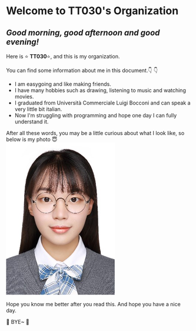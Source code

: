 # Welcome to TT030's Organization
## *Good morning, good afternoon and good evening!*  
  
Here is :star: **TT030**:star:, and this is my organization.  
  
You can find some information about me in this document.:point_down: :point_down:  
  
- I am easygoing and like making friends.
- I have many hobbies such as drawing, listening to music and watching movies.
- I graduated from Università Commerciale Luigi Bocconi and can speak a very little bit italian.
- Now I'm struggling with programming and hope one day I can fully understand it.
  
After all these words, you may be a little curious about what I look like, so below is my photo :innocent:  
![This is my photo](https://github.com/gtb-2022-duan-ziang/.github/blob/main/MY%20PHOTO.jpg)

Hope you know me better after you read this. And hope you have a nice day.  
  
:wave: BYE~ :wave:  
